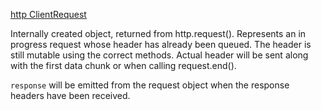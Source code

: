 [http ClientRequest](https://nodejs.org/dist/latest-v10.x/docs/api/http.html#http_class_http_clientrequest)

Internally created object, returned from http.request(). Represents an in
progress request whose header has already been queued. The header is still
mutable using the correct methods. Actual header will be sent along with the 
first data chunk or when calling request.end().

`response` will be emitted from the request object when the response headers
have been received.